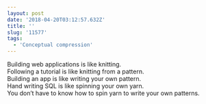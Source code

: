 ```yaml
---
layout: post
date: '2018-04-20T03:12:57.632Z'
title: ''
slug: '11577'
tags:
  - 'Conceptual compression'
---
```

Building web applications is like knitting.  
Following a tutorial is like knitting from a pattern.  
Building an app is like writing your own pattern.  
Hand writing SQL is like spinning your own yarn.  
You don’t have to know how to spin yarn to write your own patterns.
